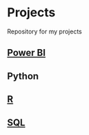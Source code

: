 # Projects
Repository for my projects

## [Power BI](Power%20BI)

## Python

## [R](R)

## [SQL](SQL)

